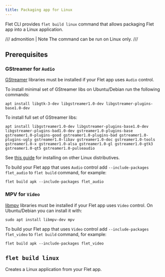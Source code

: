 ```yaml
---
title: Packaging app for Linux
---
```


Flet CLI provides `flet build linux` command that allows packaging Flet app into a Linux application.

/// admonition | Note
The command can be run on Linux only.
///

## Prerequisites

### GStreamer for `Audio`

[GStreamer](https://gstreamer.freedesktop.org/) libraries must be installed if your Flet app uses `Audio` control.

To install minimal set of GStreamer libs on Ubuntu/Debian run the following commands:

```
apt install libgtk-3-dev libgstreamer1.0-dev libgstreamer-plugins-base1.0-dev
```

To install full set of GStreamer libs:

```
apt install libgstreamer1.0-dev libgstreamer-plugins-base1.0-dev libgstreamer-plugins-bad1.0-dev gstreamer1.0-plugins-base gstreamer1.0-plugins-good gstreamer1.0-plugins-bad gstreamer1.0-plugins-ugly gstreamer1.0-libav gstreamer1.0-doc gstreamer1.0-tools gstreamer1.0-x gstreamer1.0-alsa gstreamer1.0-gl gstreamer1.0-gtk3 gstreamer1.0-qt5 gstreamer1.0-pulseaudio
```

See [this guide](https://gstreamer.freedesktop.org/documentation/installing/on-linux.html?gi-language=c) for installing on other Linux distributives.

To build your Flet app that uses `Audio` control add `--include-packages flet_audio` to `flet build` command, for example:

```
flet build apk --include-packages flet_audio
```

### MPV for `Video`

[libmpv](https://mpv.io/) libraries must be installed if your Flet app uses `Video` control. On Ubuntu/Debian you can install it with:

```
sudo apt install libmpv-dev mpv
```

To build your Flet app that uses `Video` control add `--include-packages flet_video` to `flet build` command, for example:

```
flet build apk --include-packages flet_video
```

## `flet build linux`

Creates a Linux application from your Flet app.
